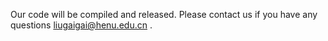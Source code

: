 Our code will be compiled and released. Please contact us if you have any questions liugaigai@henu.edu.cn .
